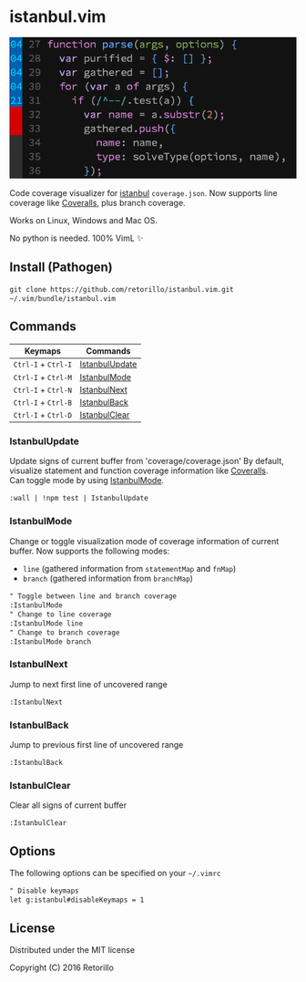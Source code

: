 # istanbul.vim

![istanbul.vim](preview.gif)

Code coverage visualizer for [istanbul](https://www.npmjs.com/package/istanbul)
`coverage.json`. Now supports line coverage like [Coveralls](https://coveralls.io),
plus branch coverage.

Works on Linux, Windows and Mac OS.

No python is needed. 100% VimL :sparkles:

## Install (Pathogen)

```
git clone https://github.com/retorillo/istanbul.vim.git ~/.vim/bundle/istanbul.vim
```

## Commands

| Keymaps             | Commands                          |
|---------------------|-----------------------------------|
| `Ctrl-I` + `Ctrl-I` | [IstanbulUpdate](#istanbulupdate) |
| `Ctrl-I` + `Ctrl-M` | [IstanbulMode](#istanbulmode)     |
| `Ctrl-I` + `Ctrl-N` | [IstanbulNext](#istanbulnext)     |
| `Ctrl-I` + `Ctrl-B` | [IstanbulBack](#istanbulback)     |
| `Ctrl-I` + `Ctrl-D` | [IstanbulClear](#istanbulclear)   |

### IstanbulUpdate

Update signs of current buffer from 'coverage/coverage.json'
By default, visualize statement and function coverage information like
[Coveralls](https://coveralls.io/).  
Can toggle mode by using [IstanbulMode](#istanbulmode).

```
:wall | !npm test | IstanbulUpdate
```

### IstanbulMode

Change or toggle visualization mode of coverage information of current buffer.
Now supports the following modes:

- `line` (gathered information from `statementMap` and `fnMap`)
- `branch` (gathered information from `branchMap`)

```
" Toggle between line and branch coverage
:IstanbulMode
" Change to line coverage
:IstanbulMode line
" Change to branch coverage
:IstanbulMode branch
```

### IstanbulNext

Jump to next first line of uncovered range

```
:IstanbulNext
```

### IstanbulBack

Jump to previous first line of uncovered range

```
:IstanbulBack
```

### IstanbulClear

Clear all signs of current buffer

```
:IstanbulClear
```

## Options

The following options can be specified on your `~/.vimrc`

```
" Disable keymaps
let g:istanbul#disableKeymaps = 1
```

## License

Distributed under the MIT license

Copyright (C) 2016 Retorillo
